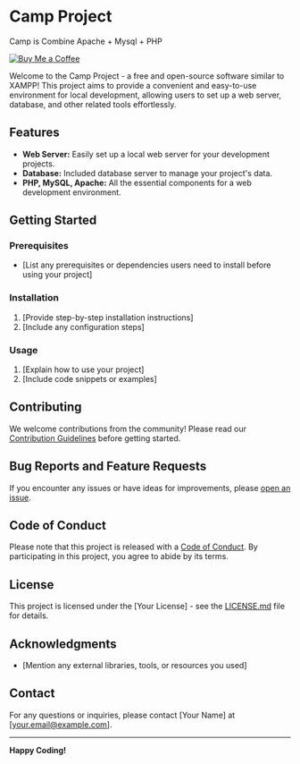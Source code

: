 # Camp Project

Camp is Combine Apache + Mysql + PHP

[![Buy Me a Coffee](https://img.shields.io/badge/Buy%20Me%20a%20Coffee-Donate-blue)](https://www.buymeacoffee.com/il4mb)

Welcome to the Camp Project - a free and open-source software similar to XAMPP! This project aims to provide a convenient and easy-to-use environment for local development, allowing users to set up a web server, database, and other related tools effortlessly.

## Features

- **Web Server:** Easily set up a local web server for your development projects.
- **Database:** Included database server to manage your project's data.
- **PHP, MySQL, Apache:** All the essential components for a web development environment.

## Getting Started

### Prerequisites

- [List any prerequisites or dependencies users need to install before using your project]

### Installation

1. [Provide step-by-step installation instructions]
2. [Include any configuration steps]

### Usage

1. [Explain how to use your project]
2. [Include code snippets or examples]

## Contributing

We welcome contributions from the community! Please read our [Contribution Guidelines](CONTRIBUTING.md) before getting started.

## Bug Reports and Feature Requests

If you encounter any issues or have ideas for improvements, please [open an issue](https://github.com/your-username/your-repo/issues).

## Code of Conduct

Please note that this project is released with a [Code of Conduct](CODE_OF_CONDUCT.md). By participating in this project, you agree to abide by its terms.

## License

This project is licensed under the [Your License] - see the [LICENSE.md](LICENSE.md) file for details.

## Acknowledgments

- [Mention any external libraries, tools, or resources you used]

## Contact

For any questions or inquiries, please contact [Your Name] at [your.email@example.com].

---

**Happy Coding!**
